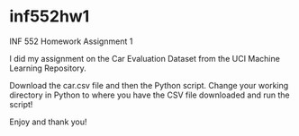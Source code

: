 # inf552hw1
INF 552 Homework Assignment 1

I did my assignment on the Car Evaluation Dataset from the UCI Machine Learning Repository.

Download the car.csv file and then the Python script. Change your working directory in Python to where you have the CSV file downloaded and run the script! 

Enjoy and thank you!
